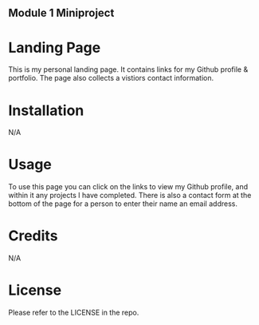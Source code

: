 ## Module 1 Miniproject

# Landing Page 

This is my personal landing page. It contains links for my Github profile & portfolio. The page also collects a vistiors contact information. 

# Installation

N/A

# Usage

To use this page you can click on the links to view my Github profile, and within it any projects I have completed. There is also a contact form at the bottom of the page for a person to enter their name an email address. 

# Credits 

N/A

# License

Please refer to the LICENSE in the repo.